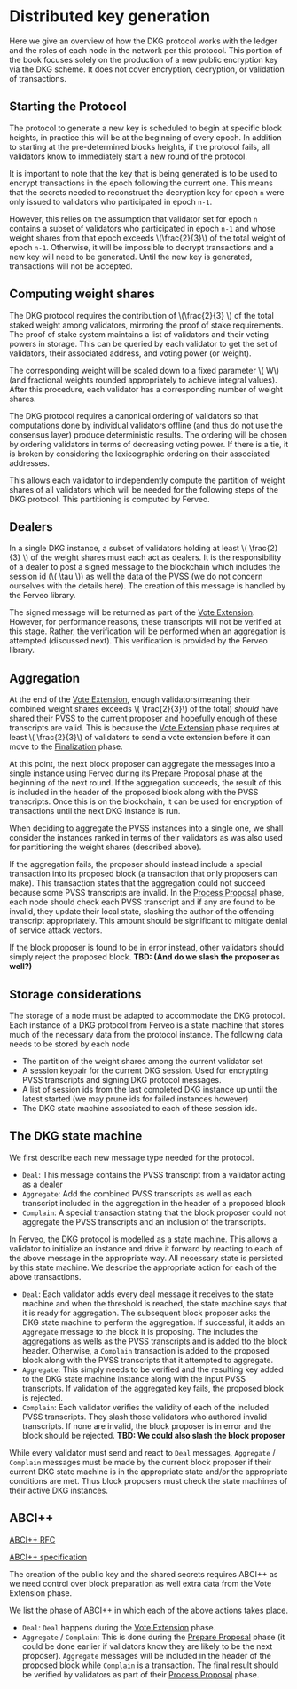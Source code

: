 # Distributed key generation

Here we give an overview of how the DKG protocol works with the ledger and 
the roles of each node in the network per this protocol. This portion of the 
book focuses solely on the production of a new public encryption key via the
DKG scheme. It does not cover encryption, decryption, or validation of transactions.

## Starting the Protocol

The protocol to generate a new key is scheduled to begin at specific 
block heights, in practice this will be at the beginning of every epoch.
In  addition to starting at the pre-determined blocks heights, if the protocol 
fails, all validators know to immediately start a new round of the protocol.

It is important to note that the key that is being generated is to be used
to encrypt transactions in the epoch following the current one. This means
that the secrets needed to reconstruct the decryption key for epoch `n` were
only issued to validators who participated in epoch `n-1`.

However, this relies on the assumption that validator set for epoch `n` 
contains a subset of validators  who participated in epoch `n-1` and 
whose weight shares from that epoch exceeds \\(\frac{2}{3}\\) of the total 
weight of epoch `n-1`. Otherwise, it will be impossible to decrypt
transactions and a new key will need to be generated. 
Until the new key is generated, transactions will not be accepted.

##  Computing weight shares

The DKG protocol requires the contribution of \\(\frac{2}{3} \\) of the 
total staked weight among validators, mirroring the proof of stake
requirements. The proof of stake system maintains a list of validators and 
their voting powers in storage. This can be queried by each validator to 
get the set of validators, their associated address, and voting power (or 
weight).

The corresponding weight will be scaled down to a fixed parameter 
\\( W\\) (and fractional weights rounded appropriately to achieve integral
values). After this procedure, each validator has a corresponding number of
weight shares. 

The DKG protocol requires a canonical ordering of validators so that 
computations done by individual validators offline (and thus do not use the
consensus layer) produce deterministic results. The
ordering will be chosen by ordering validators in terms of decreasing voting
power. If there is a tie, it is broken by considering the lexicographic
ordering on their associated addresses. 

This allows each validator to independently compute the partition of weight
shares of all validators which will be needed for the following steps of the
DKG protocol. This partitioning is computed by Ferveo.

## Dealers
In a single DKG instance, a subset of validators holding at least
\\( \frac{2}{3} \\) of the weight shares must each act as dealers. It
is the responsibility of a dealer to post a signed message to the blockchain
which includes the session id (\\( \tau \\)) as well the data of the
PVSS (we do not concern ourselves with the details here). The creation of this
message is handled by the Ferveo library.

The signed message will be returned as part of the [Vote Extension](https://github.com/tendermint/spec/blob/master/rfc/004-abci%2B%2B.md#vote-extensions). However,
for performance reasons, these transcripts will not be verified at this stage.
Rather, the verification will be performed when an aggregation is attempted
(discussed next). This verification is provided by the Ferveo library.

## Aggregation

At the end of the [Vote Extension](https://github.com/tendermint/spec/blob/master/rfc/004-abci%2B%2B.md#vote-extensions),
enough validators(meaning their combined weight  shares exceeds \\( \frac{2}{3}\\)
of the total) *should* have shared their PVSS to the current proposer and 
hopefully enough of these transcripts are valid. This is because the
[Vote Extension](https://github.com/tendermint/spec/blob/master/rfc/004-abci%2B%2B.md#vote-extensions) 
phase requires at least \\( \frac{2}{3}\\) of validators to send a vote
extension before it can move to the [Finalization](https://github.com/tendermint/spec/blob/master/rfc/004-abci%2B%2B.md#rename-beginblock-delivertx-endblock-to-finalizeblock)
phase.

At this point, the next block proposer can aggregate the messages into a 
single instance using Ferveo during its [Prepare Proposal](https://github.com/tendermint/spec/blob/master/rfc/004-abci%2B%2B.md#prepare-proposal)
phase at the beginning of the next round. If the aggregation succeeds, the 
result of this is included in the header of the proposed block along with
the PVSS transcripts. Once this is on the blockchain, it can be used for
encryption of transactions until the next DKG instance is run.

When deciding to aggregate the PVSS instances into a single one, we shall
consider the instances ranked in terms of their validators as was also used
for partitioning the weight shares (described above).

If the aggregation fails, the proposer should instead include a 
special transaction into its proposed block (a transaction that only proposers
can make). This transaction states that the aggregation could not succeed 
because some PVSS transcripts are invalid. In the [Process Proposal](https://github.com/tendermint/spec/blob/master/rfc/004-abci%2B%2B.md#process-proposal)
phase, each node should check each PVSS transcript and if any are found to be 
invalid, they update their local state, slashing the author of the offending 
transcript appropriately. This amount should be significant to mitigate denial of 
service attack vectors.

If the block proposer is found to be in error instead, other validators should
simply reject the proposed block. __TBD: (And do we slash the proposer as well?)__

## Storage considerations

The storage of a node must be adapted to accommodate the DKG protocol. Each
instance of a DKG protocol from Ferveo is a state machine that stores
much of the necessary data from the protocol instance. The following data
needs to be stored by each node
 - The partition of the weight shares among the current validator set
 - A session keypair for the current DKG session. Used for encrypting
   PVSS transcripts and signing DKG protocol messages.
 - A list of session ids from the last completed DKG instance up until the
   latest started (we may prune ids for failed instances however) 
 - The DKG state machine associated to each of these session ids.

##  The DKG state machine

We first describe each new message type needed for the protocol.
- `Deal`: This message contains the PVSS transcript from a validator
  acting as a dealer
- `Aggregate`: Add the combined PVSS transcripts as well as each transcript
  included in the aggregation in the header of a proposed block
- `Complain`: A special transaction stating that the block proposer could
  not aggregate the PVSS transcripts and an inclusion of the transcripts. 

In Ferveo, the DKG protocol is modelled as a state machine. This allows a
validator to initialize an instance and drive it forward by reacting to
each of the above message in the appropriate way. All necessary state
is persisted by this state machine. We describe the  appropriate action for
each of the above transactions.

 - `Deal`: Each validator adds every deal message
   it receives to the state machine and when the threshold is reached,
   the state machine says that it is ready for aggregation. The subsequent
   block proposer asks the DKG state machine to perform the aggregation. If
   successful, it adds an `Aggregate` message to the block it is proposing.
   The includes the aggregations as wells as  the PVSS transcripts and is 
   added tto the block header. Otherwise, a `Complain` transaction is added
   to the proposed block along with the PVSS transcripts that it attempted
   to aggregate.
 - `Aggregate`: This simply needs to be verified and the resulting key added
   to the DKG state machine instance along with the input PVSS transcripts. 
   If validation of the aggregated key fails, the proposed block is rejected.
 - `Complain`: Each validator verifies the validity of each of the included
   PVSS transcripts. They slash those validators who authored invalid 
   transcripts. If none are invalid, the block proposer is in error and the
   block should be rejected. __TBD: We could also slash the block proposer__

While every validator must send and react to `Deal` messages, `Aggregate` / `Complain`
messages must be made by the current block proposer if their current DKG 
state machine is in the  appropriate state and/or the appropriate conditions
are met. Thus block proposers must check the state machines of their active
DKG instances.

## ABCI++
[ABCI++ RFC](https://github.com/tendermint/spec/blob/master/rfc/004-abci%2B%2B.md)

[ABCI++ specification](https://github.com/sikkatech/spec/blob/abci_spec_md/spec/abci%2B%2B/v4.md)

The creation of the public key and the shared secrets requires ABCI++ as we
need control over block preparation as well extra data from the Vote Extension
phase. 

We list the phase of ABCI++ in which each of the above actions takes place.

 - `Deal`: `Deal` happens during the [Vote Extension](https://github.com/tendermint/spec/blob/master/rfc/004-abci%2B%2B.md#vote-extensions) phase.
 - `Aggregate` / `Complain`: This is done during the [Prepare Proposal](https://github.com/tendermint/spec/blob/master/rfc/004-abci%2B%2B.md#prepare-proposal) phase 
   (it could be done earlier if validators know they are likely to be the
   next proposer). `Aggregate` messages will be  included in the header of 
   the proposed block while `Complain` is a transaction. The final result 
   should be verified by validators as part of their [Process Proposal](https://github.com/tendermint/spec/blob/master/rfc/004-abci%2B%2B.md#process-proposal) phase.
